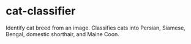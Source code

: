 # cat-classifier
Identify cat breed from an image. Classifies cats into Persian, Siamese, Bengal, domestic shorthair, and Maine Coon.
